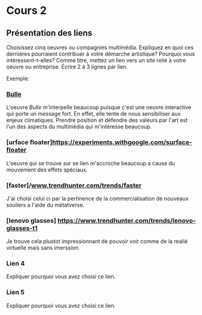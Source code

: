 # Cours 2
## Présentation des liens
Choisissez cinq oeuvres ou compagnies multimédia. Expliquez en quoi ces dernières pourraient contribuer à votre démarche artistique? Pourquoi vous intéressent-t-elles? Comme titre, mettez un lien vers un site relié à votre oeuvre ou entreprise. Écrire 2 à 3 lignes par lien.

Exemple: 
### [Bulle](https://www.onf.ca/interactif/bulle/) 
L'oeuvre *Bulle* m'interpelle beaucoup puisque c'est une oeuvre interactive qui porte un message fort. En effet, elle tente de nous sensibiliser aux enjeux climatiques. Prendre position et défendre des valeurs par l'art est l'un des aspects du multimédia qui m'intéresse beaucoup. 

### [urface floater]https://experiments.withgoogle.com/surface-floater
L'oeuvre qui se trouve sur se lien m'accroche beaucoup a cause du mouvement des effets spéciaux.
### [faster]/www.trendhunter.com/trends/faster
J'ai choisi celui ci par la pertinence de la commercialisation de nouveaux souliers a l'aide du métatverse. 

### [lenovo glasses] https://www.trendhunter.com/trends/lenovo-glasses-t1
Je trouve cela plustot impressionnant de pouvoir voir comme de la realié virtuelle mais sans imerssion.

### Lien 4 
Expliquer pourquoi vous avez choisi ce lien. 

### Lien 5 
Expliquer pourquoi vous avez choisi ce lien. 

